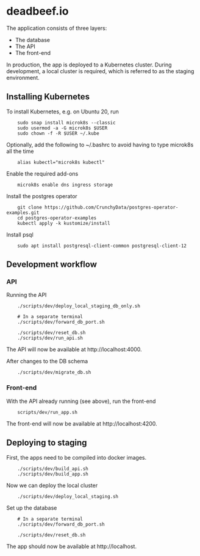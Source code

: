 deadbeef.io
===========

The application consists of three layers:

* The database
* The API
* The front-end

In production, the app is deployed to a Kubernetes cluster. During development, a local cluster is
required, which is referred to as the staging environment.

Installing Kubernetes
---------------------

To install Kubernetes, e.g. on Ubuntu 20, run

```
    sudo snap install microk8s --classic
    sudo usermod -a -G microk8s $USER
    sudo chown -f -R $USER ~/.kube
```

Optionally, add the following to ~/.bashrc to avoid having to type microk8s all the time

```
    alias kubectl="microk8s kubectl"
```

Enable the required add-ons

```
    microk8s enable dns ingress storage
```

Install the postgres operator

```
    git clone https://github.com/CrunchyData/postgres-operator-examples.git
    cd postgres-operator-examples
    kubectl apply -k kustomize/install
```

Install psql

```
    sudo apt install postgresql-client-common postgresql-client-12
```

Development workflow
--------------------

### API

Running the API

```
    ./scripts/dev/deploy_local_staging_db_only.sh

    # In a separate terminal
    ./scripts/dev/forward_db_port.sh

    ./scripts/dev/reset_db.sh
    ./scripts/dev/run_api.sh
```

The API will now be available at http://localhost:4000.

After changes to the DB schema

```
    ./scripts/dev/migrate_db.sh
```

### Front-end

With the API already running (see above), run the front-end

```
    scripts/dev/run_app.sh
```

The front-end will now be available at http://localhost:4200.


Deploying to staging
--------------------

First, the apps need to be compiled into docker images.

```
    ./scripts/dev/build_api.sh
    ./scripts/dev/build_app.sh
```

Now we can deploy the local cluster

```
    ./scripts/dev/deploy_local_staging.sh
```

Set up the database

```
    # In a separate terminal
    ./scripts/dev/forward_db_port.sh

    ./scripts/dev/reset_db.sh 
```

The app should now be available at http://localhost.
